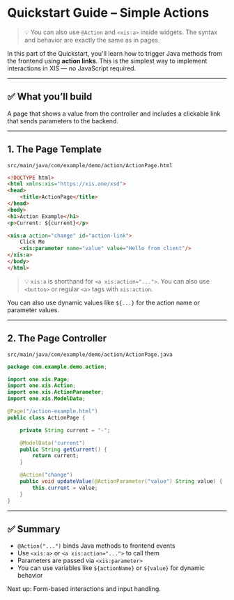 # Quickstart Guide – Simple Actions

> 💡 You can also use `@Action` and `<xis:a>` inside widgets. The syntax and behavior are exactly the same as in pages.

In this part of the Quickstart, you'll learn how to trigger Java methods from the frontend using **action links**. This
is the simplest way to implement interactions in XIS — no JavaScript required.

---

## ✅ What you’ll build

A page that shows a value from the controller and includes a clickable link that sends parameters to the backend.

---

## 1. The Page Template

`src/main/java/com/example/demo/action/ActionPage.html`

```html
<!DOCTYPE html>
<html xmlns:xis="https://xis.one/xsd">
<head>
    <title>ActionPage</title>
</head>
<body>
<h1>Action Example</h1>
<p>Current: ${current}</p>

<xis:a action="change" id="action-link">
    Click Me
    <xis:parameter name="value" value="Hello from client"/>
</xis:a>
</body>
</html>
```

> 💡 `xis:a` is shorthand for `<a xis:action="...">`. You can also use `<button>` or regular `<a>` tags with
`xis:action`.

You can also use dynamic values like `${...}` for the action name or parameter values.

---

## 2. The Page Controller

`src/main/java/com/example/demo/action/ActionPage.java`

```java
package com.example.demo.action;

import one.xis.Page;
import one.xis.Action;
import one.xis.ActionParameter;
import one.xis.ModelData;

@Page("/action-example.html")
public class ActionPage {

    private String current = "-";

    @ModelData("current")
    public String getCurrent() {
        return current;
    }

    @Action("change")
    public void updateValue(@ActionParameter("value") String value) {
        this.current = value;
    }
}
```

---

## ✅ Summary

- `@Action("...")` binds Java methods to frontend events
- Use `<xis:a>` or `<a xis:action="...">` to call them
- Parameters are passed via `<xis:parameter>`
- You can use variables like `${actionName}` or `${value}` for dynamic behavior

Next up: Form-based interactions and input handling.

